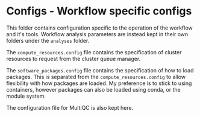 # Configs - Workflow specific configs

This folder contains configuration specific to
the operation of the workflow and it's tools. 
Workflow analysis parameters are instead kept 
in their own folders under the `analyses` folder.

The `compute_resources.config` file contains
the specification of cluster resources to request
from the cluster queue manager. 

The `software_packages.config` file contains
the specification of how to load packages. This
is separated from the `compute_resources.config`
to allow flexibility with how packages are loaded.
My preference is to stick to using containers,
however packages can also be loaded using conda,
or the module system. 

The configuration file for MultiQC is also kept
here.
